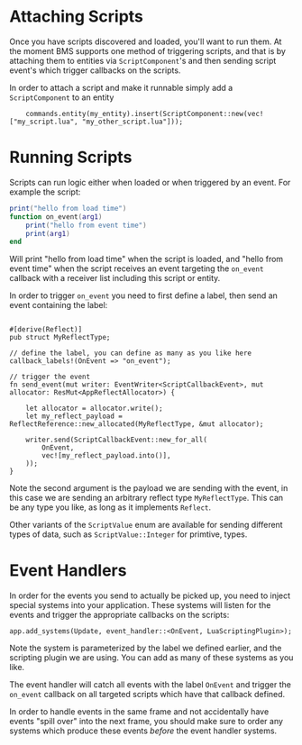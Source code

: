 # Attaching Scripts

Once you have scripts discovered and loaded, you'll want to run them. At the moment BMS supports one method of triggering scripts, and that is by attaching them to entities via `ScriptComponent`'s and then sending script event's which trigger callbacks on the scripts.

In order to attach a script and make it runnable simply add a `ScriptComponent` to an entity
```rust,ignore
    commands.entity(my_entity).insert(ScriptComponent::new(vec!["my_script.lua", "my_other_script.lua"]));
```

# Running Scripts

Scripts can run logic either when loaded or when triggered by an event. For example the script:

```lua
print("hello from load time")
function on_event(arg1)
    print("hello from event time")
    print(arg1)
end
```

Will print "hello from load time" when the script is loaded, and "hello from event time" when the script receives an event targeting the `on_event` callback with a receiver list including this script or entity.

In order to trigger `on_event` you need to first define a label, then send an event containing the label:
```rust,ignore

#[derive(Reflect)]
pub struct MyReflectType;

// define the label, you can define as many as you like here
callback_labels!(OnEvent => "on_event");

// trigger the event
fn send_event(mut writer: EventWriter<ScriptCallbackEvent>, mut allocator: ResMut<AppReflectAllocator>) {

    let allocator = allocator.write();
    let my_reflect_payload = ReflectReference::new_allocated(MyReflectType, &mut allocator);

    writer.send(ScriptCallbackEvent::new_for_all(
        OnEvent,
        vec![my_reflect_payload.into()],
    ));
}
```

Note the second argument is the payload we are sending with the event, in this case we are sending an arbitrary reflect type `MyReflectType`. This can be any type you like, as long as it implements `Reflect`.

Other variants of the `ScriptValue` enum are available for sending different types of data, such as `ScriptValue::Integer` for primtive, types.


# Event Handlers

In order for the events you send to actually be picked up, you need to inject special systems into your application. These systems will listen for the events and trigger the appropriate callbacks on the scripts:

```rust,ignore
app.add_systems(Update, event_handler::<OnEvent, LuaScriptingPlugin>);
```

Note the system is parameterized by the label we defined earlier, and the scripting plugin we are using. You can add as many of these systems as you like.

The event handler will catch all events with the label `OnEvent` and trigger the `on_event` callback on all targeted scripts which have that callback defined.

In order to handle events in the same frame and not accidentally have events "spill over" into the next frame, you should make sure to order any systems which produce these events *before* the event handler systems.

